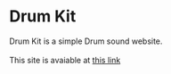 # Drum Kit
Drum Kit is a simple Drum sound website.
<br />
<br />
This site is avaiable at [this link](https://haniesolaty.github.io/Drum-Kit/)

